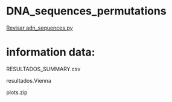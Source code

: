# DNA_sequences_permutations
[Revisar adn_sequences.py](https://github.com/Fx2048/DNA_sequences_permutations/blob/main/adn_sequence.py)

# information data:

RESULTADOS_SUMMARY.csv

resultados.Vienna

plots.zip
